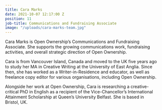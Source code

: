 ```yaml
---
title: Cara Marks
date: 2021-10-07 12:17:00 Z
position: 11
job-title: Communications and Fundraising Associate
image: "/uploads/cara-marks-team.jpg"
---
```


Cara Marks is Open Ownership’s Communications and Fundraising Associate. She supports the growing communications work, fundraising activities, and overall strategic direction of Open Ownership. 

Cara is from Vancouver Island, Canada and moved to the UK five years ago to study her MA in Creative Writing at the University of East Anglia. Since then, she has worked as a Writer-in-Residence and educator, as well as freelance copy editor for various organisations, including Open Ownership.

Alongside her work at Open Ownership, Cara is researching a creative-critical PhD in English as a recipient of the Vice-Chancellor’s International Attainment Scholarship at Queen’s University Belfast. She is based in Bristol, UK.